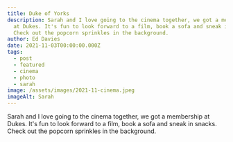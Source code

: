 ```yaml
---
title: Duke of Yorks
description: Sarah and I love going to the cinema together, we got a membership
  at Dukes. It's fun to look forward to a film, book a sofa and sneak in snacks.
  Check out the popcorn sprinkles in the background.
author: Ed Davies
date: 2021-11-03T00:00:00.000Z
tags:
  - post
  - featured
  - cinema
  - photo
  - sarah
image: /assets/images/2021-11-cinema.jpeg
imageAlt: Sarah
---
```

Sarah and I love going to the cinema together, we got a membership at Dukes. It's fun to look forward to a film, book a sofa and sneak in snacks. Check out the popcorn sprinkles in the background.